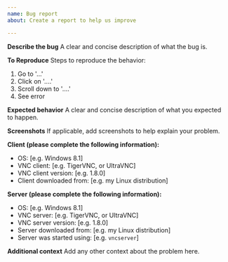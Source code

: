 ```yaml
---
name: Bug report
about: Create a report to help us improve

---
```


**Describe the bug**
A clear and concise description of what the bug is.

**To Reproduce**
Steps to reproduce the behavior:
1. Go to '...'
2. Click on '....'
3. Scroll down to '....'
4. See error

**Expected behavior**
A clear and concise description of what you expected to happen.

**Screenshots**
If applicable, add screenshots to help explain your problem.

**Client (please complete the following information):**
 - OS: [e.g. Windows 8.1]
 - VNC client: [e.g. TigerVNC, or UltraVNC]
 - VNC client version: [e.g. 1.8.0]
 - Client downloaded from: [e.g. my Linux distribution]

**Server (please complete the following information):**
 - OS: [e.g. Windows 8.1]
 - VNC server: [e.g. TigerVNC, or UltraVNC]
 - VNC server version: [e.g. 1.8.0]
 - Server downloaded from: [e.g. my Linux distribution]
 - Server was started using: [e.g. `vncserver`]

**Additional context**
Add any other context about the problem here.
